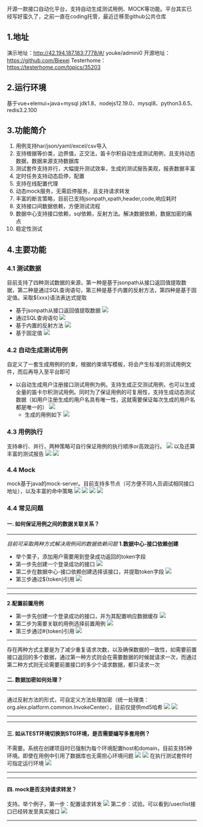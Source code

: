 开源一款接口自动化平台，支持自动生成测试用例、MOCK等功能。平台其实已经写好蛮久了，之前一直在coding托管，最近迁移至github公共仓库
## 1.地址
演示地址：http://42.194.187.183:7778/#/    youke/admini0
开源地址：https://github.com/Biexei
Testerhome：https://testerhome.com/topics/35203

## 2.运行环境
基于vue+elemui+java+mysql
jdk1.8、nodejs12.19.0、mysql8、python3.6.5、redis3.2.100

## 3.功能简介
1. 用例支持har/json/yaml/excel/csv导入
2. 支持根据等价类，边界值，正交法，笛卡尔积自动生成测试用例，且支持动态数据，数据来源支持数据库
3. 测试套件支持并行，大幅提升测试效率，生成的测试报告美观，报表数据丰富
4. 定时任务支持动态启停，配置
5. 支持在线配置代理
6. 动态mock服务，无需启停服务，且支持请求转发
7. 丰富的断言策略，目前已支持jsonpath,xpath,header,code,响应耗时
8. 支持接口间数据依赖，方便测试流程
9. 数据中心支持接口依赖，sql依赖，反射方法。解决数据依赖，数据加密的痛点
10. 稳定性测试

## 4.主要功能
### 4.1 测试数据
目前支持了四种测试数据的来源，第一种是基于jsonpath从接口返回值提取数据，第二种是通过SQL查询语句，第三种是基于内置的反射方法，第四种是基于固定值。采取${xxx}语法表达式提取
* 基于jsonpath从接口返回值提取数据
![](/uploads/photo/2023/a1ec0e88-68a4-48e7-a316-f6f01fffb645.png!large)
* 通过SQL查询语句
![](/uploads/photo/2023/e034a861-4a3c-4390-aaaa-99d96b65907c.png!large)
* 基于内置的反射方法
![](/uploads/photo/2023/c640d9d2-8094-4f0b-902e-b3a97d5a998d.png!large)
* 基于固定值
![](/uploads/photo/2023/4996d59e-c9c3-4628-9d9e-e7c1a40a9d0c.png!large)

### 4.2 自动生成测试用例
自定义了一套生成用例的约束，根据约束填写模板，将会产生标准的测试用例文件，而后再导入至平台即可
* 以自动生成用户注册接口测试用例为例。支持生成正交测试用例，也可以生成全量的笛卡尔积测试用例。同时为了保证用例的可复用性，支持生成动态测试数据（如用户注册生成的用户名具有唯一性，这就需要保证每次生成的用户名都是唯一的）
![](/uploads/photo/2023/04e4c132-f6e0-40d5-8411-d00d41e8a6ba.png!large)
  * 生成的用例如下
![](/uploads/photo/2023/22c3e598-0cb4-4811-9d19-1d92a444dbd3.png!large)

### 4.3 用例执行
支持串行、并行，两种策略可自行保证用例的执行顺序or高效运行。
![](/uploads/photo/2023/0e1d9e29-376c-422f-92b3-ca0f9887b194.png!large)
以及还算丰富的测试报告
![](/uploads/photo/2023/037c0bc1-3245-4b27-b2d6-4b680149b644.png!large)
![](/uploads/photo/2023/45e604a9-da1a-4c50-b8de-0bcb1c6ffe58.png!large)

### 4.4 Mock
mock基于java的mock-server。目前支持多节点（可方便不同人员调试相同接口地址），以及丰富的命中策略
![](/uploads/photo/2023/32b73c3b-f580-4766-b685-8627bf1e6b3d.png!large)
![](/uploads/photo/2023/ae3b0f92-0f72-45f2-a8e7-334601b1bf27.png!large)
![](/uploads/photo/2023/6dc43b1e-4480-4458-a5ae-469db2eceb7e.png!large)
![](/uploads/photo/2023/cbc35491-9588-4900-860a-8a3e0a5fe7bb.png!large)

### 4.4 常见问题
#### 一. 如何保证用例之间的数据关联关系？
---

*目前可采取两种方式解决用例间的数据依赖问题*
**1.数据中心-接口依赖创建**
* 举个栗子，添加用户需要用到登录成功返回的token字段
* 第一步先创建一个登录成功的接口
![](/uploads/photo/2023/ac246fae-5229-4c43-8436-a34a40ae54d7.png!large)
* 第二步在数据中心-接口依赖创建选择该接口，并提取token字段
![](/uploads/photo/2023/81a30b9d-6efe-427b-99ba-b2413b12ea7b.png!large)
* 第三步通过${token}引用
![](/uploads/photo/2023/5b437547-9f41-49af-9999-46f682d70344.png!large)

---
---
**2.配置前置用例**
* 第一步先创建一个登录成功的接口，并为其配置响应数据缓存
![](/uploads/photo/2023/2e794ce0-fb99-49c4-afcb-22079883bf68.png!large)
* 第二步为需要关联的用例选择前置用例
![](/uploads/photo/2023/187bb0d4-9adf-4c67-afbc-a3003b7ca3e2.png!large)
* 第三步通过#{token}引用
![](/uploads/photo/2023/11a926c7-8383-472a-ae7c-a52fc1c5470f.png!large)

---
存在两种方式主要是为了减少重复请求次数，以及确保数据的一致性，如需要前置接口返回的多个数据，通过第一种方式则会在需要数据的时候就请求一次，而通过第二种方式则无论需要前置接口的多少个请求数据，都只请求一次

#### 二. 数据加密如何处理？
---

通过反射方法的形式，可自定义方法处理加密（统一处理类：org.alex.platform.common.InvokeCenter），目前仅提供md5哈希
![](/uploads/photo/2023/2367728d-a1cf-4d08-b4eb-80c43a8a12ae.png!large)
![](/uploads/photo/2023/cefd2764-b20f-481d-8c05-7fcd21814462.png!large)

---
---

#### 三. 如从TEST环境切换到STG环境，是否需要编写多套用例？
不需要。系统在创建项目时已强制为每个环境配置host和domain，目前支持5种环境。即使在用例中引用了数据库也无需担心环境问题
![](/uploads/photo/2023/afbad30f-6d03-4266-a788-f886fff90880.png!large)
![](/uploads/photo/2023/c0f5cfb3-90dd-4913-92ea-7e2e3f3f4f66.png!large)
在执行测试套件时可指定运行环境
![](/uploads/photo/2023/d02bc6e4-d917-4896-98f3-7bbe47d24b72.png!large)

---
---

#### 四. mock是否支持请求转发？
支持。举个例子，第一步：配置请求转发
![](/uploads/photo/2023/eee39bb8-d014-41e6-9a72-f1f4b26b1286.png!large)
第二步：试验。可以看到/user/list接口已经转发至真实接口
![](/uploads/photo/2023/0735c3a9-e208-471d-a17a-fbdf08174841.png!large)

---

